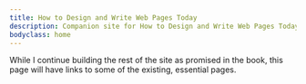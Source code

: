 ```yaml
---
title: How to Design and Write Web Pages Today
description: Companion site for How to Design and Write Web Pages Today, 2nd Edition.
bodyclass: home
---
```


While I continue building the rest of the site as promised in the book, this page will have links to
some of the existing, essential pages.
